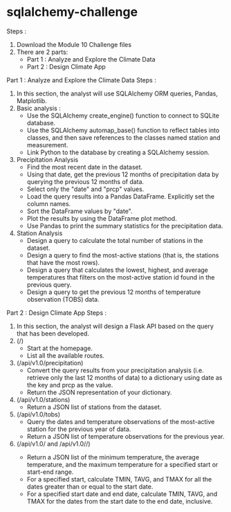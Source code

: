 # sqlalchemy-challenge
Steps : 
1. Download the Module 10 Challenge files
2. There are 2 parts:
   - Part 1 : Analyze and Explore the Climate Data
   - Part 2 : Design Climate App
  
Part 1 : Analyze and Explore the Climate Data
Steps :
1. In this section, the analyst will use SQLAlchemy ORM queries, Pandas, Matplotlib.
2. Basic analysis :
   - Use the SQLAlchemy create_engine() function to connect to SQLite database.
   - Use the SQLAlchemy automap_base() function to reflect tables into classes, and then save references to the classes named station and measurement.
   - Link Python to the database by creating a SQLAlchemy session.
3. Precipitation Analysis
   - Find the most recent date in the dataset.
   - Using that date, get the previous 12 months of precipitation data by querying the previous 12 months of data.
   - Select only the "date" and "prcp" values.
   - Load the query results into a Pandas DataFrame. Explicitly set the column names.
   - Sort the DataFrame values by "date".
   - Plot the results by using the DataFrame plot method.
   - Use Pandas to print the summary statistics for the precipitation data.
4. Station Analysis
   - Design a query to calculate the total number of stations in the dataset.
   - Design a query to find the most-active stations (that is, the stations that have the most rows).
   - Design a query that calculates the lowest, highest, and average temperatures that filters on the most-active station id found in the previous query.
   - Design a query to get the previous 12 months of temperature observation (TOBS) data.


Part 2 : Design Climate App
Steps : 
1. In this section, the analyst will design a Flask API based on the query that has been developed.
2. (/)
   - Start at the homepage.
   - List all the available routes.
3. (/api/v1.0/precipitation)
   - Convert the query results from your precipitation analysis (i.e. retrieve only the last 12 months of data) to a dictionary using date as the key and prcp as the value.
   - Return the JSON representation of your dictionary.
4. (/api/v1.0/stations)
   - Return a JSON list of stations from the dataset.
5. (/api/v1.0/tobs)
   - Query the dates and temperature observations of the most-active station for the previous year of data.
   - Return a JSON list of temperature observations for the previous year.
6. (/api/v1.0/<start> and /api/v1.0/<start>/<end>)
   - Return a JSON list of the minimum temperature, the average temperature, and the maximum temperature for a specified start or start-end range.
   - For a specified start, calculate TMIN, TAVG, and TMAX for all the dates greater than or equal to the start date.
   - For a specified start date and end date, calculate TMIN, TAVG, and TMAX for the dates from the start date to the end date, inclusive.
















